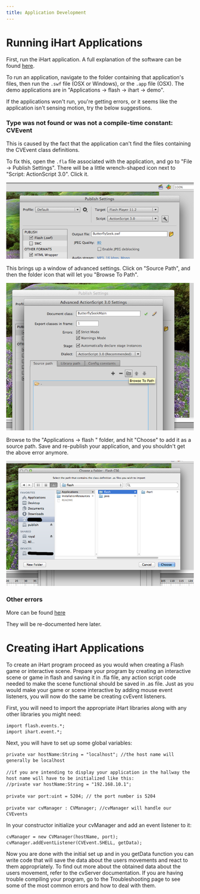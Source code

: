 ```yaml
---
title: Application Development
---
```


# Running iHart Applications

First, run the iHart application. A full explanation of the software can be found [here](/software).

To run an application, navigate to the folder containing that application\'s files, 
then run the `.swf` file (OSX or Windows), or the `.app` file (OSX). 
The demo applications are in \"Applications -> flash -> ihart -> demo\".

If the applications won\'t run, you\'re getting errors, or it seems like the application isn\'t
sensing motion, try the below suggestions.

### Type was not found or was not a compile-time constant: CVEvent
This is caused by the fact that the application can\'t find the files containing the CVEvent class definitions.

To fix this, open the `.fla` file associated with the application, and go to \"File -> Publish Settings\".
There will be a little wrench-shaped icon next to \"Script: ActionScript 3.0\". Click it.

![Screenshot of publish settings in Adobe Flash](img/actionscript-settings.png)

This brings up a window of advanced settings. Click on \"Source Path\", 
and then the folder icon that will let you \"Browse To Path\".

![Screenshot of advanced actionscript settings](img/advanced-actionscript-settings.png)

Browse to the \"Applications -> flash \" folder, and hit \"Choose\" to add it as a source path.
Save and re-publish your application, and you shouldn\'t get the above error anymore.

![Screenshot of actionscript source path](img/actionscript-source-path.png)


### Other errors

More can be found [here](https://sites.google.com/a/mtholyoke.edu/the-care-and-keeping-of-ihart/developer-resources/troubleshooting)

They will be re-documented here later.

# Creating iHart Applications
To create an iHart program proceed as you would when creating a Flash game or interactive scene. 
Prepare your program by creating an interactive scene or game in flash and saving it in .fla file, 
any action script code needed to make the scene functional should be saved in .as file. 
Just as you would make your game or scene interactive by adding mouse event listeners, 
you will now do the same be creating cvEvent listeners.

First, you will need to import the appropriate iHart libraries along with any other libraries you might need:

    import flash.events.*;
    import ihart.event.*;

Next, you will have to set up some global variables:

    private var hostName:String = "localhost"; //the host name will generally be localhost
    
    //if you are intending to display your application in the hallway the host name will have to be initialized like this:
    //private var hostName:String = "192.168.10.1";

    private var port:uint = 5204; // the port number is 5204

    private var cvManager : CVManager; //cvManager will handle our CVEvents

In your constructor initialize your cvManager and add an event listener to it:

    cvManager = new CVManager(hostName, port);
    cvManager.addEventListener(CVEvent.SHELL, getData);


Now you are done with the initial set up and in you getData function you can write code that will save the data about the users movements
and react to them appropriately. To find out more about the obtained data about the users movement, refer to the cvServer documentation.
If you are having trouble compiling your program, go to the Troubleshooting page to see some of the most common errors and how to deal
with them.